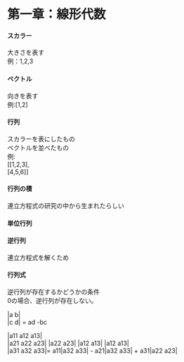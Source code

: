  # 第一章：線形代数

 #### スカラー　
大きさを表す<br/>
例：1,2,3

 #### ベクトル
向きを表す<br/>
例:[1,2]

 #### 行列
スカラーを表にしたもの<br/>
ベクトルを並べたもの<br/>
例:<br/>
[[1,2,3],<br/>
[4,5,6]]<br/>


 #### 行列の積
連立方程式の研究の中から生まれたらしい
 
 #### 単位行列

 #### 逆行列
連立方程式を解くため
 
 #### 行列式
逆行列が存在するかどうかの条件<br/>
0の場合、逆行列が存在しない。

|a b|<br/>
|c d| = ad -bc<br/>

|a11 a12 a13|<br/>
|a21 a22 a23|     |a22 a23|      |a12 a13|      |a12 a13|<br/>
|a31 a32 a33|= a11|a32 a33| - a21|a32 a33| + a31|a22 a23|<br/>
